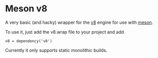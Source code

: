 # Meson v8

A very basic (and hacky) wrapper for the [v8](https://chromium.googlesource.com/v8/v8) engine for use with [meson](https://mesonbuild.com/).

To use it, just add the v8.wrap file to your project and add

```meson
v8 = dependency('v8')
```

Currently it only supports static monolithic builds.
